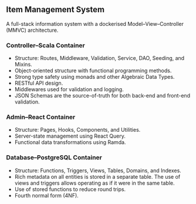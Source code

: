 ## Item Management System

A full-stack information system with a dockerised Model&ndash;View&ndash;Controller (MMVC) architecture.

### Controller&ndash;Scala Container

* Structure: Routes, Middleware, Validation, Service, DAO, Seeding, and Mixins.
* Object-oriented structure with functional programming methods.
* Strong type safety using monads and other Algebraic Data Types.
* RESTful API design.
* Middlewares used for validation and logging.
* JSON Schemas are the source-of-truth for both back-end and front-end validation.

### Admin&ndash;React Container

* Structure: Pages, Hooks, Components, and Utilities.
* Server-state management using React Query.
* Functional data transformations using Ramda.

### Database&ndash;PostgreSQL Container

* Structure: Functions, Triggers, Views, Tables, Domains, and Indexes.
* Rich metadata on all entities is stored in a separate table. The use of views and triggers allows operating as if it were in the same table.
* Use of stored functions to reduce round trips.
* Fourth normal form (4NF).
